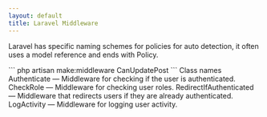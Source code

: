 ```yaml
---
layout: default
title: Laravel Middleware
---
```


<p>Laravel has specific naming schemes for policies for auto detection, it often uses a model reference and ends with Policy.</p>
```
php artisan make:middleware CanUpdatePost
```
Class names
Authenticate — Middleware for checking if the user is authenticated.
CheckRole — Middleware for checking user roles.
RedirectIfAuthenticated — Middleware that redirects users if they are already authenticated.
LogActivity — Middleware for logging user activity.